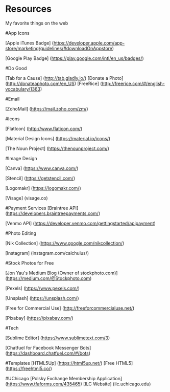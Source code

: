 # Resources
My favorite things on the web

#App Icons

[Apple iTunes Badge] (https://developer.apple.com/app-store/marketing/guidelines/#downloadOnAppstore)

[Google Play Badge] (https://play.google.com/intl/en_us/badges/)

#Do Good

[Tab for a Cause] (http://tab.gladly.io/)
[Donate a Photo] (http://donateaphoto.com/en_US)
[FreeRice] (http://freerice.com/#/english-vocabulary/1363)

#Email

[ZohoMail] (https://mail.zoho.com/zm/)

#Icons

[FlatIcon] (http://www.flaticon.com/)

[Material Design Icons] (https://material.io/icons/)

[The Noun Project] (https://thenounproject.com/)


#Image Design

[Canva] (https://www.canva.com/)

[Stencil] (https://getstencil.com/)

[Logomakr] (https://logomakr.com/)

[Visage] (visage.co)

#Payment Services
[Braintree API] (https://developers.braintreepayments.com/)

[Venmo API] (https://developer.venmo.com/gettingstarted/apipayment)

#Photo Editing

[Nik Collection] (https://www.google.com/nikcollection/)

[Instagram] (instagram.com/calchulus/)

#Stock Photos for Free

[Jon Yau's Medium Blog (Owner of stockphoto.com)] (https://medium.com/@Stockphoto.com)

[Pexels] (https://www.pexels.com/)

[Unsplash] (https://unsplash.com/)

[Free for Commercial Use] (http://freeforcommercialuse.net/)

[Pixabay] (https://pixabay.com/)

#Tech

[Sublime Editor] (https://www.sublimetext.com/3)

[Chatfuel for Facebook Messenger Bots] (https://dashboard.chatfuel.com/#/bots)


#Templates
[HTML5Up] (https://html5up.net/)
[Free HTML5] (https://freehtml5.co/)


#UChicago
[Polsky Exchange Membership Application] (https://www.tfaforms.com/435465)
[ILC Website] (ilc.uchicago.edu)
